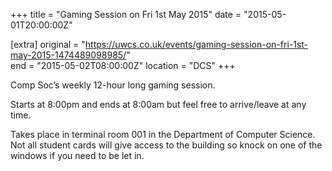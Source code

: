 +++
title = "Gaming Session on Fri 1st May 2015"
date = "2015-05-01T20:00:00Z"

[extra]
original = "https://uwcs.co.uk/events/gaming-session-on-fri-1st-may-2015-1474489098985/"    
end = "2015-05-02T08:00:00Z"
location = "DCS"
+++

Comp Soc’s weekly 12-hour long gaming session.

Starts at 8:00pm and ends at 8:00am but feel free to arrive/leave at any time.

Takes place in terminal room 001 in the Department of Computer Science. Not all student cards will give access to the building so knock on one of the windows if you need to be let in.

